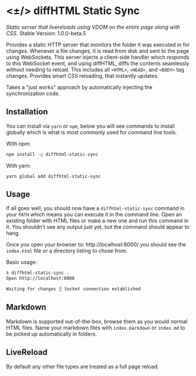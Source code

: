 # <±/> diffHTML Static Sync

*Static server that livereloads using VDOM on the entire page along with CSS.*
Stable Version: 1.0.0-beta.5

Provides a static HTTP server that monitors the folder it was executed in for
changes. Whenever a file changes, it is read from disk and sent to the page
using WebSockets. This server injects a client-side handler which responds to
this WebSocket event, and using diffHTML, diffs the contents seamlessly without
needing to reload. This includes all `<HTML>`, `<HEAD>`, and `<BODY>` tag
changes. Provides smart CSS reloading, that instantly updates.

Takes a "just works" approach by automatically injecting the synchronization
code.

## Installation

You can install via `yarn` or `npm`, below you will see commands to install
globally which is what is most commonly used for command line tools.

With npm:

``` sh
npm install -g diffhtml-static-sync
```

With yarn:

```
yarn global add diffhtml-static-sync
```

## Usage

If all goes well, you should now have a `diffhtml-static-sync` command in your
`PATH` which means you can execute it in the command line. Open an existing
folder with HTML files or make a new one and run this command in it. You
shouldn't see any output just yet, but the command should appear to hang.

Once you open your browser to: http://localhost:8000/ you should see the
`index.html` file or a directory listing to chose from.

Basic usage:

``` sh
λ diffhtml-static-sync .
Open http://localhost:8000

Waiting for changes ⣻ Socket connection established
```

## Markdown

Markdown is supported out-of-the-box, browse them as you would normal HTML
files. Name your markdown files with `index.markdown` or `index.md` to be
picked up automatically in folders.

## LiveReload

By default any other file types are treated as a full page reload.
